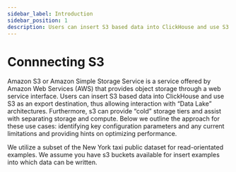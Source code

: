```yaml
---
sidebar_label: Introduction 
sidebar_position: 1
description: Users can insert S3 based data into ClickHouse and use S3 as an export destination
---
```



# Connnecting S3

Amazon S3 or Amazon Simple Storage Service is a service offered by Amazon Web Services (AWS) that provides object storage through a web service interface. Users can insert S3 based data into ClickHouse and use S3 as an export destination, thus allowing interaction with “Data Lake” architectures. Furthermore, s3 can provide “cold” storage tiers and assist with separating storage and compute. Below we outline the approach for these use cases: identifying key configuration parameters and any current limitations and providing hints on optimizing performance.

We utilize a subset of the New York taxi public dataset for read-orientated examples. We assume you have s3 buckets available for insert examples into which data can be written.
